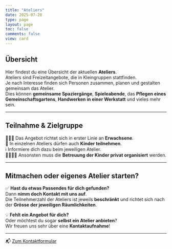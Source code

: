 ```yaml
---
title: "Ateliers"
date: 2025-07-28
type: page
layout: page
toc: false
comments: false
view: card
---
```


## Übersicht

Hier findest du eine Übersicht der aktuellen **Ateliers**.  
Ateliers sind Freizeitangebote, die in Kleingruppen stattfinden.  
Je nach Interesse finden sich Personen zusammen, planen und gestalten gemeinsam das Atelier.  
Dies können **gemeinsame Spaziergänge**, **Spieleabende**, das **Pflegen eines Gemeinschaftsgartens**, **Handwerken in einer Werkstatt** und vieles mehr sein.

---

## Teilnahme & Zielgruppe

🧑‍🤝‍🧑 Das Angebot richtet sich in erster Linie an **Erwachsene**.  
👶 In einzelnen Ateliers dürfen auch **Kinder teilnehmen**.  
ℹ️ Informiere dich dazu beim jeweiligen Atelier.  
👨‍👩‍👧‍👦 Ansonsten muss die **Betreuung der Kinder privat organisiert** werden.

---

## Mitmachen oder eigenes Atelier starten?

✅ **Hast du etwas Passendes für dich gefunden?**  
Dann **nimm doch Kontakt mit uns auf**.  
Die Teilnehmerzahl der Ateliers ist jeweils **beschränkt** und richtet sich nach der **Grösse der jeweiligen Räumlichkeiten**.

💡 **Fehlt ein Angebot für dich?**  
Oder möchtest du sogar **selbst ein Atelier anbieten**?  
Wir freuen uns sehr über eine **Kontaktaufnahme**!

---

📬 [Zum Kontaktformular](/contact/)

